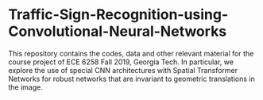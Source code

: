 # Traffic-Sign-Recognition-using-Convolutional-Neural-Networks
This repository contains the codes, data and other relevant material for the course project of ECE 6258 Fall 2019, Georgia Tech. 
In particular, we explore the use of special CNN architectures with Spatial Transformer Networks for robust networks that are invariant to geometric translations in the image. 

